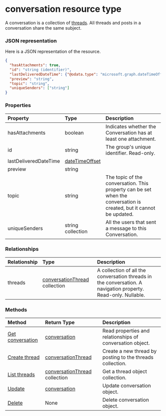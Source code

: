 # conversation resource type

A conversation is a collection of [threads](#ConversationThreadResource). All threads and posts in a conversation share the same subject.

### JSON representation

Here is a JSON representation of the resource.

<!-- {
  "blockType": "resource",
  "optionalProperties": [

  ],
  "@odata.type": "microsoft.graph.conversation"
}-->

```json
{
  "hasAttachments": true,
  "id": "string (identifier)",
  "lastDeliveredDateTime": {"@odata.type": "microsoft.graph.dateTimeOffset"},
  "preview": "string",
  "topic": "string",
  "uniqueSenders": ["string"]
}

```
### Properties
| Property	   | Type	|Description|
|:---------------|:--------|:----------|
|hasAttachments|boolean|Indicates whether the Conversation has at least one attachment.|
|id|string|The group's unique identifier. Read-only.|
|lastDeliveredDateTime|[dateTimeOffset](datetimeoffset.md)||
|preview|string||
|topic|string|The topic of the conversation. This property can be set when the conversation is created, but it cannot be updated.|
|uniqueSenders|string collection|All the users that sent a message to this Conversation.|

### Relationships
| Relationship | Type	|Description|
|:---------------|:--------|:----------|
|threads|[conversationThread](conversationthread.md) collection|A collection of all the conversation threads in the conversation. A navigation property. Read-only. Nullable.|

### Methods

| Method		   | Return Type	|Description|
|:---------------|:--------|:----------|
|[Get conversation](../api/conversation_get.md) | [conversation](conversation.md) |Read properties and relationships of conversation object.|
|[Create thread](../api/conversation_post_threads.md) |[conversationThread](conversationthread.md)| Create a new thread by posting to the threads collection.|
|[List threads](../api/conversation_list_threads.md) |[conversationThread](conversationthread.md) collection| Get a thread object collection.|
|[Update](../api/conversation_update.md) | [conversation](conversation.md)	|Update conversation object. |
|[Delete](../api/conversation_delete.md) | None |Delete conversation object. |

<!-- uuid: 8fcb5dbc-d5aa-4681-8e31-b001d5168d79
2015-10-25 14:57:30 UTC -->
<!-- {
  "type": "#page.annotation",
  "description": "conversation resource",
  "keywords": "",
  "section": "documentation",
  "tocPath": ""
}-->